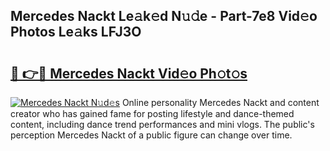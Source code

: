 ## Mercedes Nackt Le𝚊k𝚎d N𝚞𝚍e - Part-7e8 Vid𝚎o Photos Le𝚊ks LFJ3O

# <h2><a href="http://fb54zz.evod.top/?m=Mercedes+Nackt">🔗 👉🔴 Mercedes Nackt Vid𝚎o Ph𝚘t𝚘s</a></h2>

[![Mercedes Nackt N𝚞d𝚎s](https://i.imgur.com/8V9OHl7.gif)](http://fb54zz.evod.top/?m=Mercedes+Nackt)
Online personality Mercedes Nackt and content creator who has gained fame for posting lifestyle and dance-themed content, including dance trend performances and mini vlogs. The public's perception Mercedes Nackt of a public figure can change over time. 
